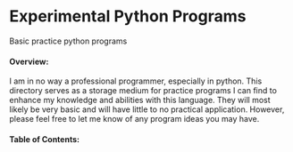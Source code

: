 # Experimental Python Programs
Basic practice python programs

#### Overview:
I am in no way a professional programmer, especially in python. This directory serves as a storage medium for practice programs I can find to enhance my knowledge and abilities with this language. They will most likely be very basic and will have little to no practical application. However, please feel free to let me know of any program ideas you may have.

#### Table of Contents:
